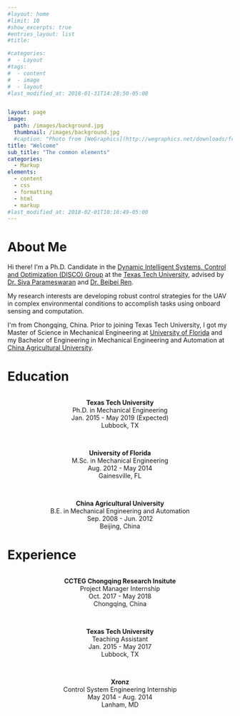 ```yaml
---
#layout: home
#limit: 10
#show_excerpts: true
#entries_layout: list
#title:

#categories:
#  - Layout
#tags:
#  - content
#  - image
#  - layout
#last_modified_at: 2018-01-31T14:28:50-05:00


layout: page
image:
  path: /images/background.jpg
  thumbnail: /images/background.jpg
  #caption: "Photo from [WeGraphics](http://wegraphics.net/downloads/free-ultimate-blurred-background-pack/)"
title: "Welcome"
sub_title: "The common elements"
categories:
  - Markup
elements:
  - content
  - css
  - formatting
  - html
  - markup
#last_modified_at: 2018-02-01T10:16:49-05:00
---
```


# About Me

Hi there! I'm a Ph.D. Candidate in the <a href="http://www.myweb.ttu.edu/bren/" target="_blank"> Dynamic Intelligent Systems, Control and Optimization (DISCO) Group</a> at the <a href="http://www.ttu.edu/" target="_blank">Texas Tech University</a>, advised by <a href="https://www.depts.ttu.edu/me/faculty/siva_parameswaran/index.php" target="_blank">Dr. Siva Parameswaran</a> and <a href="https://www.depts.ttu.edu/me/faculty/beibei_ren/index.php" target="_blank">Dr. Beibei Ren</a>.

My research interests are developing robust control strategies for the UAV in complex environmental conditions to accomplish tasks using onboard sensing and computation.

I'm from Chongqing, China. Prior to joining Texas Tech University, I got my Master of Science in Mechanical Engineering at <a href="http://www.ufl.edu/" target="_blank">University of Florida</a> and my Bachelor of Engineering in Mechanical Engineering and Automation at <a href="http://www.cau.edu.cn/" target="_blank">China Agricultural University</a>.

# Education

<figure style="width: 150px" class="align-center">
  <img src="{{ '/images/TTU.png' | absolute_url }}" alt="">
  <figcaption></figcaption>
</figure>

<div style="text-align: center">
<b>Texas Tech University</b> <br />
Ph.D. in Mechanical Engineering<br />
Jan. 2015 - May 2019 (Expected)<br />
Lubbock, TX<br />
</div>

<br />
<figure style="width: 150px" class="align-center">
  <img src="{{ '/images/UF.svg' | absolute_url }}" alt="">
  <figcaption></figcaption>
</figure>

<div style="text-align: center">
<b>University of Florida</b> <br />
M.Sc. in Mechanical Engineering<br />
Aug. 2012 - May 2014<br />
Gainesville, FL<br />
</div>

<br />
<figure style="width: 150px" class="align-center">
  <img src="{{ '/images/CAU.png' | absolute_url }}" alt="">
  <figcaption></figcaption>
</figure>
<div style="text-align: center">
<b>China Agricultural University</b> <br />
B.E. in Mechanical Engineering and Automation<br />
Sep. 2008 - Jun. 2012<br />
Beijing, China<br />
</div>

# Experience

<figure style="width: 150px" class="align-center">
  <img src="{{ '/images/CCTEG.jpg' | absolute_url }}" alt="">
  <figcaption></figcaption>
</figure>

<div style="text-align: center">
<b>CCTEG Chongqing Research Insitute</b> <br />
Project Manager Internship<br />
Oct. 2017 - May 2018 <br />
Chongqing, China<br />
</div>

<br />
<figure style="width: 150px" class="align-center">
  <img src="{{ '/images/TTU.png' | absolute_url }}" alt="">
  <figcaption></figcaption>
</figure>

<div style="text-align: center">
<b>Texas Tech University</b> <br />
Teaching Assistant <br />
Jan. 2015 - May 2017 <br />
Lubbock, TX<br />
</div>

<br />
<figure style="width: 150px" class="align-center">
  <img src="{{ '/images/xronz.png' | absolute_url }}" alt="">
  <figcaption></figcaption>
</figure>

<div style="text-align: center">
<b>Xronz</b> <br />
Control System Engineering Internship<br />
May 2014 - Aug. 2014 <br />
Lanham, MD<br />
</div>
